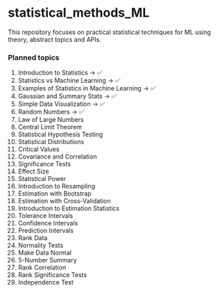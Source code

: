 # statistical_methods_ML
This repository focuses on practical statistical techniques for ML using theory, abstract topics and APIs.

### Planned topics

1. Introduction to Statistics -> ✅
2. Statistics vs Machine Learning -> ✅
3. Examples of Statistics in Machine Learning -> ✅
4. Gaussian and Summary Stats -> ✅
5. Simple Data Visualization -> ✅
6. Random Numbers -> ✅
7. Law of Large Numbers
8. Central Limit Theorem
9. Statistical Hypothesis Testing
10. Statistical Distributions
11. Critical Values
12. Covariance and Correlation
13. Significance Tests
14. Effect Size
15. Statistical Power
16. Introduction to Resampling
17. Estimation with Bootstrap
18. Estimation with Cross-Validation
19. Introduction to Estimation Statistics
20. Tolerance Intervals
21. Confidence Intervals
22. Prediction Intervals
23. Rank Data
24. Normality Tests
25. Make Data Normal
26. 5-Number Summary
27. Rank Correlation
28. Rank Significance Tests
29. Independence Test



